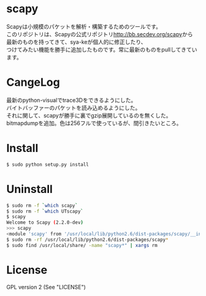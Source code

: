 scapy
=====
Scapyは小規模のパケットを解析・構築するためのツールです。  
このリポジトリは、Scapyの公式リポジトリ<http://bb.secdev.org/scapy>から  
最新のものを持ってきて、sya-keが個人的に修正したり、  
つけてみたい機能を勝手に追加したものです。常に最新のものをpullしてきています。

CangeLog
=====
最新のpython-visualでtrace3Dをできるようにした。  
バイトバッファーのパケットを読み込めるようにした。  
それに関して、scapyが勝手に裏でgzip展開しているのを無くした。  
bitmapdumpを追加。色は256フルで使っているが、間引きたいところ。

Install
=====
```sh
$ sudo python setup.py install
```

Uninstall
=====
```sh
$ sudo rm -f `which scapy`
$ sudo rm -f `which UTscapy`
$ scapy
Welcome to Scapy (2.2.0-dev)
>>> scapy
<module 'scapy' from '/usr/local/lib/python2.6/dist-packages/scapy/__init__.pyc'>
$ sudo rm -rf /usr/local/lib/python2.6/dist-packages/scapy*
$ sudo find /usr/local/share/ -name "scapy*" | xargs rm
```

License
=====
GPL version 2 (See "LICENSE")
